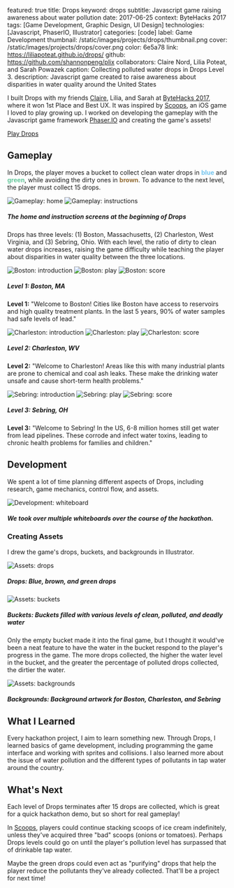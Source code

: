 featured: true
title: Drops
keyword: drops
subtitle: Javascript game raising awareness about water pollution
date: 2017-06-25
context: ByteHacks 2017
tags: [Game Development, Graphic Design, UI Design]
technologies: [Javascript, PhaserIO, Illustrator]
categories: [code]
label: Game Development
thumbnail: /static/images/projects/drops/thumbnail.png
cover: /static/images/projects/drops/cover.png
color: 6e5a78
link: https://liliapoteat.github.io/drops/
github: https://github.com/shannonpeng/plix
collaborators: Claire Nord, Lilia Poteat, and Sarah Powazek
caption: Collecting polluted water drops in Drops Level 3.
description: Javascript game created to raise awareness about disparities in water quality around the United States

I built Drops with my friends [Claire](https://clairenord.com/), Lilia, and Sarah at [ByteHacks 2017](https://bytehacks2017.devpost.com/), where it won 1st Place and Best UX. It was inspired by [Scoops](https://itunes.apple.com/us/app/scoops-build-match-food-free/id291591378?mt=8), an iOS game I loved to play growing up. I worked on developing the gameplay with the Javascript game framework [Phaser.IO](http://phaser.io/) and creating the game's assets!

<a href="https://liliapoteat.github.io/drops/" class="button">
	Play Drops
</a>

## Gameplay

In Drops, the player moves a bucket to collect clean water drops in **<span style="color:#74c5ef;">blue</span>** and **<span style="color:#66c89c">green</span>**, while avoiding the dirty ones in **<span style="color:#936e38">brown</span>**. To advance to the next level, the player must collect 15 drops.

<div class="image-set image-set-two" markdown="1">

![Gameplay: home](/static/images/projects/drops/home.png "Gameplay: home")
![Gameplay: instructions](/static/images/projects/drops/instructions.png "Gameplay: instructions")

##### The home and instruction screens at the beginning of Drops

</div>

Drops has three levels: (1) Boston, Massachusetts, (2) Charleston, West Virginia, and (3) Sebring, Ohio. With each level, the ratio of dirty to clean water drops increases, raising the game difficulty while teaching the player about disparities in water quality between the three locations.

<div class="image-set image-set-three" markdown="1">

![Boston: introduction](/static/images/projects/drops/boston-intro.png "Boston: introduction")
![Boston: play](/static/images/projects/drops/boston-play.png "Boston: play")
![Boston: score](/static/images/projects/drops/boston-score.png "Boston: score")

##### Level 1: Boston, MA

</div>

**Level 1:** "Welcome to Boston! Cities like Boston have access to reservoirs and high quality treatment plants. In the last 5 years, 90% of water samples had safe levels of lead."

<div class="image-set image-set-three" markdown="1">

![Charleston: introduction](/static/images/projects/drops/charleston-intro.png "Charleston: introduction")
![Charleston: play](/static/images/projects/drops/charleston-play.png "Charleston: play")
![Charleston: score](/static/images/projects/drops/charleston-score.png "Charleston: score")

##### Level 2: Charleston, WV

</div>

**Level 2:** "Welcome to Charleston! Areas like this with many industrial plants are prone to chemical and coal ash leaks. These make the drinking water unsafe and cause short-term health problems."

<div class="image-set image-set-three" markdown="1">

![Sebring: introduction](/static/images/projects/drops/sebring-intro.png "Sebring: introduction")
![Sebring: play](/static/images/projects/drops/sebring-play.png "Sebring: play")
![Sebring: score](/static/images/projects/drops/sebring-score.png "Sebring: score")

##### Level 3: Sebring, OH

</div>

**Level 3:** "Welcome to Sebring! In the US, 6-8 million homes still get water from lead pipelines. These corrode and infect water toxins, leading to chronic health problems for families and children."

## Development

We spent a lot of time planning different aspects of Drops, including research, game mechanics, control flow, and assets.

<div class="image-set" markdown="1">

![Development: whiteboard](/static/images/projects/drops/whiteboard.jpg "Development: whiteboard")

##### We took over multiple whiteboards over the course of the hackathon.

</div>

### Creating Assets

I drew the game's drops, buckets, and backgrounds in Illustrator.

<div class="image-set" markdown="1">

![Assets: drops](/static/images/projects/drops/assets-drops.png "Assets: drops")

##### **Drops:** Blue, brown, and green drops

</div>

<div class="image-set" markdown="1">

![Assets: buckets](/static/images/projects/drops/assets-buckets.png "Assets: buckets")

##### **Buckets:** Buckets filled with various levels of clean, polluted, and deadly water

</div>

Only the empty bucket made it into the final game, but I thought it would've been a neat feature to have the water in the bucket respond to the player's progress in the game. The more drops collected, the higher the water level in the bucket, and the greater the percentage of polluted drops collected, the dirtier the water.

<div class="image-set" markdown="1">

![Assets: backgrounds](/static/images/projects/drops/assets-backgrounds.png "Assets: backgrounds")

##### **Backgrounds:** Background artwork for Boston, Charleston, and Sebring

</div>


## What I Learned

Every hackathon project, I aim to learn something new. Through Drops, I learned basics of game development, including programming the game interface and working with sprites and collisions. I also learned more about the issue of water pollution and the different types of pollutants in tap water around the country.

## What's Next

Each level of Drops terminates after 15 drops are collected, which is great for a quick hackathon demo, but so short for real gameplay!

In [Scoops](https://itunes.apple.com/us/app/scoops-build-match-food-free/id291591378?mt=8), players could continue stacking scoops of ice cream indefinitely, unless they've acquired three "bad" scoops (onions or tomatoes). Perhaps Drops levels could go on until the player's pollution level has surpassed that of drinkable tap water.

Maybe the green drops could even act as "purifying" drops that help the player reduce the pollutants they've already collected. That'll be a project for next time!